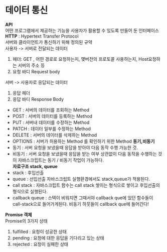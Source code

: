 # 데이터 통신
**API**<br>
어떤 프로그램에서 제공하는 기능을 사용자가 활용할 수 있도록 만들어 둔 인터페이스<br>
**HTTP** : Hypertext Transfer Protocol<br>
서버와 클라이언트가 통신하기 위해 정의된 규약<br>
사용자 -> 서버로 전달되는 데이터 <br>
1. 헤더: GET , 어떤 경로로 요청하는지, 몇버전의 프로토콜 사용하는지, Host요청하는 서버의 주소 등 
2. 요청 바디 Request body

서버 -> 사용자로 응답되는 데이터 <br>
1. 응답 헤더
2. 응답 바디 Response Body

- GET : 서버의 데이터를 조회하는 Method
- POST : 서버의 데이터를 등록하는 Method 
- PUT : 서버내  데이터를 수정하는 Method
- PATCH : 데이터 일부를 수정하는 Method
- DELETE : 서버의 데이터를 삭제하는 Method
- OPTIONS : 서버가 허용하는 Method 를 확인하기 위한 Method
**동기,비동기**<br>
- 동기 : 서버 요청을 보냈을때 응답을 받아야 다음 동작 수행 가능한 것.
- 비동기 : 서버 요청을 보냈을때 응답을 받는 여부 상관없이 다음 동작을 수행하는 것이
자바스크립트는 동기 / 비동기 작업이 가능하다.<br>
**자료구조 stack, queue**<br>
- stack : 후입선출
- queue : 선입선출
자바스크립트 실행환경에서도 stack,queue가 적용된다.
- call stack : 자바스크립트 함수는 call stack 쌓이는 형식으로 쌓이고 후입선출의 형식으로 실행된다.
- callback queue : 스택이 비워지면 그때서야 callback que에 있던 함수들이 call-stack으로 들어가게된다. 비동기 하뭇들이 callback que에 들어간다!

**Promise 객체**<br>
Promise의 3가지 상태<br>
1. fulfilled : 요청이 성공한 상태
2. pending : 요청에 대한 응답을 기다리고 있는 상태
3. rejected : 요청이 실패한 상태 